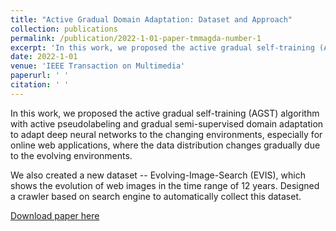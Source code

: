 ```yaml
---
title: "Active Gradual Domain Adaptation: Dataset and Approach"
collection: publications
permalink: /publication/2022-1-01-paper-tmmagda-number-1
excerpt: 'In this work, we proposed the active gradual self-training (AGST) algorithm with active pseudolabeling and gradual semi-supervised domain adaptation to adapt deep neural networks to the changing environments. We also created a new dataset -- Evolving-Image-Search (EVIS).'
date: 2022-1-01
venue: 'IEEE Transaction on Multimedia'
paperurl: ' '
citation: ' '
---
```

In this work, we proposed the active gradual self-training (AGST) algorithm with active pseudolabeling and gradual semi-supervised domain adaptation to adapt deep neural networks to the changing environments, especially for online web applications, where the data distribution changes gradually due to the evolving environments.

We also created a new dataset -- Evolving-Image-Search (EVIS), which shows the evolution of web images in the time range of 12 years. Designed a crawler based on search engine to automatically collect this dataset.

[Download paper here](http://not-available-yet)
